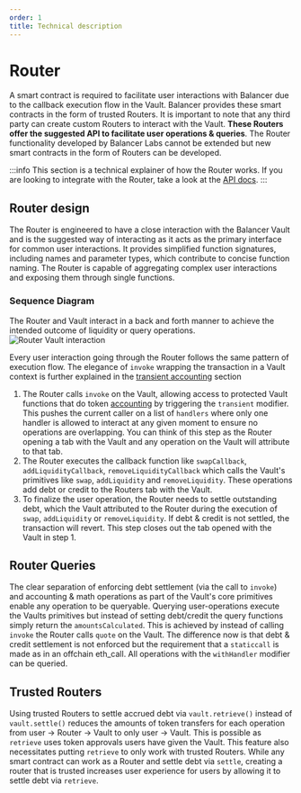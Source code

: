 ```yaml
---
order: 1
title: Technical description
---
```


# Router
A smart contract is required to facilitate user interactions with Balancer due to the callback execution flow in the Vault. Balancer provides these smart contracts in the form of trusted Routers. It is important to note that any third party can create custom Routers to interact with the Vault. **These Routers offer the suggested API to facilitate user operations & queries**. The Router functionality developed by Balancer Labs cannot be extended but new smart contracts in the form of Routers can be developed.

:::info
This section is a technical explainer of how the Router works. If you are looking to integrate with the Router, take a look at the [API docs](./overview.md).
:::

## Router design

The Router is engineered to have a close interaction with the Balancer Vault and is the suggested way of interacting as it acts as the primary interface for common user interactions. It provides simplified function signatures, including names and parameter types, which contribute to concise function naming. The Router is capable of aggregating complex user interactions and exposing them through single functions.

### Sequence Diagram
The Router and Vault interact in a back and forth manner to achieve the intended outcome of liquidity or query operations.
![Router Vault interaction](/images/router-vault.png)

Every user interaction going through the Router follows the same pattern of execution flow. The elegance of `invoke` wrapping the transaction in a Vault context is further explained in the [transient accounting](/concepts/vault/transient.md) section

1. The Router calls `invoke` on the Vault, allowing access to protected Vault functions that do token [accounting](/concepts/vault/transient.md) by triggering the `transient` modifier. This pushes the current caller on a list of `handlers` where only one handler is allowed to interact at any given moment to ensure no operations are overlapping. You can think of this step as the Router opening a tab with the Vault and any operation on the Vault will attribute to that tab.
2. The Router executes the callback function like `swapCallback`, `addLiquidityCallback`, `removeLiquidityCallback` which calls the Vault's primitives like `swap`, `addLiquidity` and `removeLiquidity`. These operations add debt or credit to the Routers tab with the Vault. 
3. To finalize the user operation, the Router needs to settle outstanding debt, which the Vault attributed to the Router during the execution of `swap`, `addLiquidity` or `removeLiquidity`. If debt & credit is not settled, the transaction will revert. This step closes out the tab opened with the Vault in step 1.

## Router Queries
The clear separation of enforcing debt settlement (via the call to `invoke`) and accounting & math operations as part of the Vault's core primitives enable any operation to be queryable. Querying user-operations execute the Vaults primitives but instead of setting debt/credit the query functions simply return the `amountsCalculated`. This is achieved by instead of calling `invoke` the Router calls `quote` on the Vault. The difference now is that debt & credit settlement is not enforced but the requirement that a `staticcall` is made as in an offchain eth_call. All operations with the `withHandler` modifier can be queried. 


## Trusted Routers

Using trusted Routers to settle accrued debt via `vault.retrieve()` instead of `vault.settle()` reduces the amounts of token transfers for each operation from user -> Router -> Vault to only user -> Vault. This is possible as `retrieve` uses token approvals users have given the Vault. This feature also necessitates putting `retrieve` to only work with trusted Routers. While any smart contract can work as a Router and settle debt via `settle`, creating a router that is trusted increases user experience for users by allowing it to settle debt via `retrieve`.

